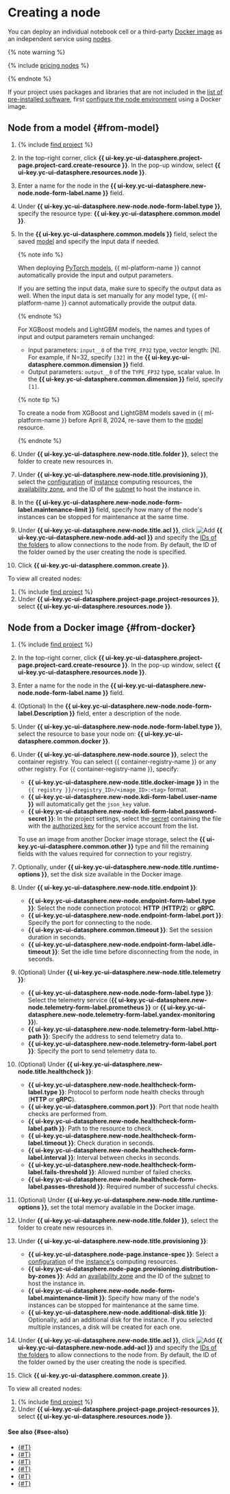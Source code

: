 # Creating a node

You can deploy an individual notebook cell or a third-party [Docker image](../../../container-registry/concepts/docker-image.md) as an independent service using [nodes](../../concepts/resource-model.md#resources).

{% note warning %}

{% include [pricing nodes](../../../_includes/datasphere/nodes-pricing-warn.md) %}

{% endnote %}

If your project uses packages and libraries that are not included in the [list of pre-installed software](../../concepts/preinstalled-packages.md), first [configure the node environment](node-customization.md) using a Docker image.

## Node from a model {#from-model}


1. {% include [find project](../../../_includes/datasphere/ui-find-project.md) %}
1. In the top-right corner, click **{{ ui-key.yc-ui-datasphere.project-page.project-card.create-resource }}**. In the pop-up window, select **{{ ui-key.yc-ui-datasphere.resources.node }}**.
1. Enter a name for the node in the **{{ ui-key.yc-ui-datasphere.new-node.node-form-label.name }}** field.
1. Under **{{ ui-key.yc-ui-datasphere.new-node.node-form-label.type }}**, specify the resource type: **{{ ui-key.yc-ui-datasphere.common.model }}**.
1. In the **{{ ui-key.yc-ui-datasphere.common.models }}** field, select the saved [model](../../concepts/models/index.md) and specify the input data if needed.

   {% note info %}

   When deploying [PyTorch models](../../concepts/models/index.md#supported-types), {{ ml-platform-name }} cannot automatically provide the input and output parameters.

   If you are setting the input data, make sure to specify the output data as well. When the input data is set manually for any model type, {{ ml-platform-name }} cannot automatically provide the output data.

   {% endnote %}

   For XGBoost models and LightGBM models, the names and types of input and output parameters remain unchanged:
   * Input parameters: `input__0` of the `TYPE_FP32` type, vector length: [N]. For example, if N=32, specify `[32]` in the **{{ ui-key.yc-ui-datasphere.common.dimension }}** field.
   * Output parameters: `output__0` of the `TYPE_FP32` type, scalar value. In the **{{ ui-key.yc-ui-datasphere.common.dimension }}** field, specify `[1]`.

   {% note tip %}

   To create a node from XGBoost and LightGBM models saved in {{ ml-platform-name }} before April 8, 2024, re-save them to the [model](../../concepts/models/index.md) resource.

   {% endnote %}

1. Under **{{ ui-key.yc-ui-datasphere.new-node.title.folder }}**, select the folder to create new resources in.
1. Under **{{ ui-key.yc-ui-datasphere.new-node.title.provisioning }}**, select the [configuration](../../concepts/configurations.md) of [instance](../../concepts/deploy/index.md) computing resources, the [availability zone](../../../overview/concepts/geo-scope.md), and the ID of the [subnet](../../../vpc/concepts/network.md#subnet) to host the instance in.
1. In the **{{ ui-key.yc-ui-datasphere.new-node.node-form-label.maintenance-limit }}** field, specify how many of the node's instances can be stopped for maintenance at the same time.
1. Under **{{ ui-key.yc-ui-datasphere.new-node.title.acl }}**, click ![Add](../../../_assets/console-icons/plus.svg) **{{ ui-key.yc-ui-datasphere.new-node.add-acl }}** and specify the [IDs of the folders](../../../resource-manager/operations/folder/get-id.md) to allow connections to the node from. By default, the ID of the folder owned by the user creating the node is specified.
1. Click **{{ ui-key.yc-ui-datasphere.common.create }}**.

To view all created nodes:
1. {% include [find project](../../../_includes/datasphere/ui-find-project.md) %}
1. Under **{{ ui-key.yc-ui-datasphere.project-page.project-resources }}**, select **{{ ui-key.yc-ui-datasphere.resources.node }}**.

## Node from a Docker image {#from-docker}

1. {% include [find project](../../../_includes/datasphere/ui-find-project.md) %}
1. In the top-right corner, click **{{ ui-key.yc-ui-datasphere.project-page.project-card.create-resource }}**. In the pop-up window, select **{{ ui-key.yc-ui-datasphere.resources.node }}**.
1. Enter a name for the node in the **{{ ui-key.yc-ui-datasphere.new-node.node-form-label.name }}** field.
1. (Optional) In the **{{ ui-key.yc-ui-datasphere.new-node.node-form-label.Description }}** field, enter a description of the node.
1. Under **{{ ui-key.yc-ui-datasphere.new-node.node-form-label.type }}**, select the resource to base your node on: **{{ ui-key.yc-ui-datasphere.common.docker }}**.
1. Under **{{ ui-key.yc-ui-datasphere.new-node.source }}**, select the container registry. You can select {{ container-registry-name }} or any other registry. For {{ container-registry-name }}, specify:
   * **{{ ui-key.yc-ui-datasphere.new-node.title.docker-image }}** in the `{{ registry }}/<registry_ID>/<image_ID>:<tag>` format.
   * **{{ ui-key.yc-ui-datasphere.new-node.kdi-form-label.user-name }}** will automatically get the `json_key` value.
   * **{{ ui-key.yc-ui-datasphere.new-node.kdi-form-label.password-secret }}**: In the project settings, select the [secret](../../concepts/secrets.md) containing the file with the [authorized key](../../../iam/concepts/authorization/key.md) for the service account from the list.

   To use an image from another Docker image storage, select the **{{ ui-key.yc-ui-datasphere.common.other }}** type and fill the remaining fields with the values required for connection to your registry.

1. Optionally, under **{{ ui-key.yc-ui-datasphere.new-node.title.runtime-options }}**, set the disk size available in the Docker image.

1. Under **{{ ui-key.yc-ui-datasphere.new-node.title.endpoint }}**:
   * **{{ ui-key.yc-ui-datasphere.new-node.endpoint-form-label.type }}**: Select the node connection protocol: **HTTP** (**HTTP/2**) or **gRPC**.
   * **{{ ui-key.yc-ui-datasphere.new-node.endpoint-form-label.port }}**: Specify the port for connecting to the node.
   * **{{ ui-key.yc-ui-datasphere.common.timeout }}**: Set the session duration in seconds.
   * **{{ ui-key.yc-ui-datasphere.new-node.endpoint-form-label.idle-timeout }}**: Set the idle time before disconnecting from the node, in seconds.
1. (Optional) Under **{{ ui-key.yc-ui-datasphere.new-node.title.telemetry }}**:
   * **{{ ui-key.yc-ui-datasphere.new-node.node-form-label.type }}**: Select the telemetry service (**{{ ui-key.yc-ui-datasphere.new-node.telemetry-form-label.prometheus }}** or **{{ ui-key.yc-ui-datasphere.new-node.telemetry-form-label.yandex-monitoring }}**).
   * **{{ ui-key.yc-ui-datasphere.new-node.telemetry-form-label.http-path }}**: Specify the address to send telemetry data to.
   * **{{ ui-key.yc-ui-datasphere.new-node.telemetry-form-label.port }}**: Specify the port to send telemetry data to.
1. (Optional) Under **{{ ui-key.yc-ui-datasphere.new-node.title.healthcheck }}**:
   * **{{ ui-key.yc-ui-datasphere.new-node.healthcheck-form-label.type }}**: Protocol to perform node health checks through (**HTTP** or **gRPC**).
   * **{{ ui-key.yc-ui-datasphere.common.port }}**: Port that node health checks are performed from.
   * **{{ ui-key.yc-ui-datasphere.new-node.healthcheck-form-label.path }}**: Path to the resource to check.
   * **{{ ui-key.yc-ui-datasphere.new-node.healthcheck-form-label.timeout }}**: Check duration in seconds.
   * **{{ ui-key.yc-ui-datasphere.new-node.healthcheck-form-label.interval }}**: Interval between checks in seconds.
   * **{{ ui-key.yc-ui-datasphere.new-node.healthcheck-form-label.fails-threshold }}**: Allowed number of failed checks.
   * **{{ ui-key.yc-ui-datasphere.new-node.healthcheck-form-label.passes-threshold }}**: Required number of successful checks.
1. (Optional) Under **{{ ui-key.yc-ui-datasphere.new-node.title.runtime-options }}**, set the total memory available in the Docker image.
1. Under **{{ ui-key.yc-ui-datasphere.new-node.title.folder }}**, select the folder to create new resources in.
1. Under **{{ ui-key.yc-ui-datasphere.new-node.title.provisioning }}**:
   * **{{ ui-key.yc-ui-datasphere.node-page.instance-spec }}**: Select a [configuration](../../concepts/configurations.md) of the [instance's](../../concepts/deploy/index.md) computing resources.
   * **{{ ui-key.yc-ui-datasphere.node-page.provisioning.distribution-by-zones }}**: Add an [availability zone](../../../overview/concepts/geo-scope.md) and the ID of the [subnet](../../../vpc/concepts/network.md#subnet) to host the instance in.
   * **{{ ui-key.yc-ui-datasphere.new-node.node-form-label.maintenance-limit }}**: Specify how many of the node's instances can be stopped for maintenance at the same time.
   * **{{ ui-key.yc-ui-datasphere.new-node.additional-disk.title }}**: Optionally, add an additional disk for the instance. If you selected multiple instances, a disk will be created for each one.
1. Under **{{ ui-key.yc-ui-datasphere.new-node.title.acl }}**, click ![Add](../../../_assets/console-icons/plus.svg) **{{ ui-key.yc-ui-datasphere.new-node.add-acl }}** and specify the [IDs of the folders](../../../resource-manager/operations/folder/get-id.md) to allow connections to the node from. By default, the ID of the folder owned by the user creating the node is specified.
1. Click **{{ ui-key.yc-ui-datasphere.common.create }}**.

To view all created nodes:
1. {% include [find project](../../../_includes/datasphere/ui-find-project.md) %}
1. Under **{{ ui-key.yc-ui-datasphere.project-page.project-resources }}**, select **{{ ui-key.yc-ui-datasphere.resources.node }}**.

#### See also {#see-also}

* [{#T}](node-customization.md)
* [{#T}](node-update.md)
* [{#T}](node-delete.md)
* [{#T}](alias-create.md)
* [{#T}](../../tutorials/node-from-docker.md)
* [{#T}](../../tutorials/node-from-model.md)